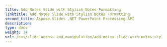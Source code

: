 ```yaml
---
title: Add Notes Slide with Stylish Notes Formatting
linktitle: Add Notes Slide with Stylish Notes Formatting
second_title: Aspose.Slides .NET PowerPoint Processing API
description: 
type: docs
weight: 14
url: /net/slide-access-and-manipulation/add-notes-slide-with-notes-style/
---
```

